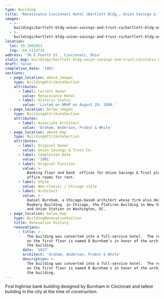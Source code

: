 ```yaml
---
type: Building
title: 'Renaissance Cincinnati Hotel (Bartlett Bldg., Union Savings & Trust Co.)'
images:
  - >-
    buildings/bartlett-bldg-union-savings-and-trust-co/bartlett-bldg-union-savings-and-trust-co-0_irpysp
  - >-
    buildings/bartlett-bldg-union-savings-and-trust-co/bartlett-bldg-union-savings-and-trust-co-1_pwxiy6
location:
  lat: 39.1002853
  lng: -84.5114735
address: '36 E.Fourth St., Cincinnati, Ohio'
static_map: buildings/bartlett-bldg-union-savings-and-trust-co/static-map_mv7jsx
draft: false
completion_date: '1901'
sections:
  - page_location: above_images
    type: BuildingAttributeSection
    attributes:
      - label: Current Owner
        value: Renaissance Hotel
      - label: Historic Status
        value: 'Listed on NRHP on August 29, 2008.'
  - page_location: below_images
    type: BuildingAttributeSection
    attributes:
      - label: Associate Architect
        value: 'Graham, Anderson, Probst & White'
  - page_location: above_map
    type: BuildingAttributeSection
    attributes:
      - label: Original Owner
        value: Union Savings & Trust Co.
      - label: Completion Date
        value: '1901'
      - label: Original Function
        value: >-
          Banking floor and bank  offices for Union Savings & Trust plus 407
          office rooms for rent.
      - label: Style
        value: Neo-classic / Chicago style
      - label: Architect
        value: >-
          Daniel Burnham, a Chicago-based architect whose firm also designed the
          Rookery Building  in Chicago, the Flatiron Building in New York City,
          and Union Station in Washington, DC.
  - page_location: below_map
    type: BuildingRenovationSection
    title: Renovation History
    renovations:
      - title: >-
          The building was converted into a full-service hotel.  The restaurant
          on the first floor is named D Burnham's in honor of the architect of
          the building.
        date: '1927'
        architect: 'Graham, Anderson, Probst & White'
        description: >-
          The building was converted into a full-service hotel.  The restaurant
          on the first floor is named D Burnham's in honor of the architect of
          the building.
---
```


First highrise bank building designed by Burnham in Cincinnati and tallest building in the city at the time of construction.
